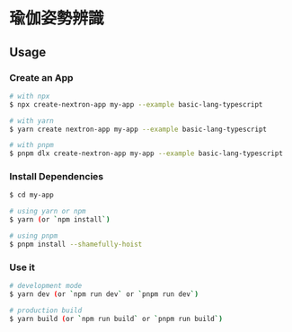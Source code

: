 # 瑜伽姿勢辨識

## Usage

### Create an App

```bash
# with npx
$ npx create-nextron-app my-app --example basic-lang-typescript

# with yarn
$ yarn create nextron-app my-app --example basic-lang-typescript

# with pnpm
$ pnpm dlx create-nextron-app my-app --example basic-lang-typescript
```

### Install Dependencies

```bash
$ cd my-app

# using yarn or npm
$ yarn (or `npm install`)

# using pnpm
$ pnpm install --shamefully-hoist
```

### Use it

```bash
# development mode
$ yarn dev (or `npm run dev` or `pnpm run dev`)

# production build
$ yarn build (or `npm run build` or `pnpm run build`)
```
